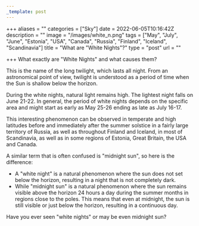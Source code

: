 ```yaml
---
_template: post
---
```




+++
aliases = ""
categories = ["Sky"]
date = 2022-06-05T10:16:42Z
description = ""
image = "/images/white_n.png"
tags = ["May", "July", "June", "Estonia", "USA", "Canada", "Russia", "Finland", "Iceland", "Scandinavia"]
title = "What are \"White Nights\"?"
type = "post"
url = ""

+++
What exactly are "White Nights" and what causes them?

This is the name of the long twilight, which lasts all night. From an astronomical point of view, twilight is understood as a period of time when the Sun is shallow below the horizon.

During the white nights, natural light remains high. The lightest night falls on June 21-22. In general, the period of white nights depends on the specific area and might start as early as May 25-26 ending as late as July 16-17.

This interesting phenomenon can be observed in temperate and high latitudes before and immediately after the summer solstice in a fairly large territory of Russia, as well as throughout Finland and Iceland, in most of Scandinavia, as well as in some regions of Estonia, Great Britain, the USA and Canada.

A similar term that is often confused is "midnight sun", so here is the difference: 

* A "white night" is a natural phenomenon where the sun does not set below the horizon, resulting in a night that is not completely dark. 
* While "midnight sun" is a natural phenomenon where the sun remains visible above the horizon 24 hours a day during the summer months in regions close to the poles. This means that even at midnight, the sun is still visible or just below the horizon, resulting in a continuous day.

Have you ever seen "white nights" or may be even midnight sun?
